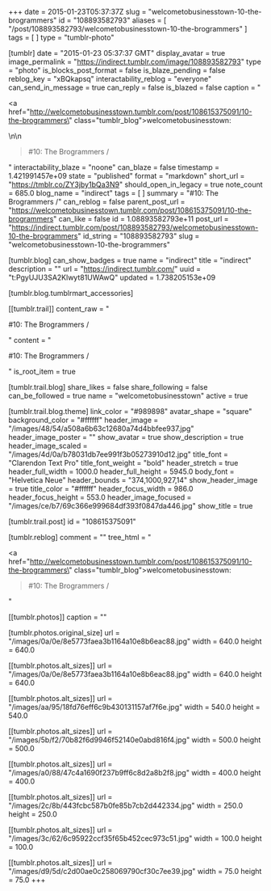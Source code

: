 +++
date = 2015-01-23T05:37:37Z
slug = "welcometobusinesstown-10-the-brogrammers"
id = "108893582793"
aliases = [ "/post/108893582793/welcometobusinesstown-10-the-brogrammers" ]
tags = [ ]
type = "tumblr-photo"

[tumblr]
date = "2015-01-23 05:37:37 GMT"
display_avatar = true
image_permalink = "https://indirect.tumblr.com/image/108893582793"
type = "photo"
is_blocks_post_format = false
is_blaze_pending = false
reblog_key = "xBQkapsq"
interactability_reblog = "everyone"
can_send_in_message = true
can_reply = false
is_blazed = false
caption = "<p><a href=\"http://welcometobusinesstown.tumblr.com/post/108615375091/10-the-brogrammers\" class=\"tumblr_blog\">welcometobusinesstown</a>:</p>\n\n<blockquote><p>#10: The Brogrammers /</p></blockquote>"
interactability_blaze = "noone"
can_blaze = false
timestamp = 1.421991457e+09
state = "published"
format = "markdown"
short_url = "https://tmblr.co/ZY3jby1bQa3N9"
should_open_in_legacy = true
note_count = 685.0
blog_name = "indirect"
tags = [ ]
summary = "#10: The Brogrammers /"
can_reblog = false
parent_post_url = "https://welcometobusinesstown.tumblr.com/post/108615375091/10-the-brogrammers"
can_like = false
id = 1.08893582793e+11
post_url = "https://indirect.tumblr.com/post/108893582793/welcometobusinesstown-10-the-brogrammers"
id_string = "108893582793"
slug = "welcometobusinesstown-10-the-brogrammers"

[tumblr.blog]
can_show_badges = true
name = "indirect"
title = "indirect"
description = ""
url = "https://indirect.tumblr.com/"
uuid = "t:PgyUJU3SA2Klwyt81UWAwQ"
updated = 1.738205153e+09

[tumblr.blog.tumblrmart_accessories]

[[tumblr.trail]]
content_raw = "<p>#10: The Brogrammers /</p>"
content = "<p>#10: The Brogrammers /</p>"
is_root_item = true

[tumblr.trail.blog]
share_likes = false
share_following = false
can_be_followed = true
name = "welcometobusinesstown"
active = true

[tumblr.trail.blog.theme]
link_color = "#989898"
avatar_shape = "square"
background_color = "#ffffff"
header_image = "/images/48/54/a508a6b63c12680a74d4bbfee937.jpg"
header_image_poster = ""
show_avatar = true
show_description = true
header_image_scaled = "/images/4d/0a/b78031db7ee991f3b05273910d12.jpg"
title_font = "Clarendon Text Pro"
title_font_weight = "bold"
header_stretch = true
header_full_width = 1000.0
header_full_height = 5945.0
body_font = "Helvetica Neue"
header_bounds = "374,1000,927,14"
show_header_image = true
title_color = "#ffffff"
header_focus_width = 986.0
header_focus_height = 553.0
header_image_focused = "/images/ce/b7/69c366e999684df393f0847da446.jpg"
show_title = true

[tumblr.trail.post]
id = "108615375091"

[tumblr.reblog]
comment = ""
tree_html = "<p><a href=\"http://welcometobusinesstown.tumblr.com/post/108615375091/10-the-brogrammers\" class=\"tumblr_blog\">welcometobusinesstown</a>:</p><blockquote><p>#10: The Brogrammers /</p></blockquote>"

[[tumblr.photos]]
caption = ""

[tumblr.photos.original_size]
url = "/images/0a/0e/8e5773faea3b1164a10e8b6eac88.jpg"
width = 640.0
height = 640.0

[[tumblr.photos.alt_sizes]]
url = "/images/0a/0e/8e5773faea3b1164a10e8b6eac88.jpg"
width = 640.0
height = 640.0

[[tumblr.photos.alt_sizes]]
url = "/images/aa/95/18fd76eff6c9b430131157af7f6e.jpg"
width = 540.0
height = 540.0

[[tumblr.photos.alt_sizes]]
url = "/images/5b/f2/70b82f6d9946f52140e0abd816f4.jpg"
width = 500.0
height = 500.0

[[tumblr.photos.alt_sizes]]
url = "/images/a0/88/47c4a1690f237b9ff6c8d2a8b2f8.jpg"
width = 400.0
height = 400.0

[[tumblr.photos.alt_sizes]]
url = "/images/2c/8b/443fcbc587b0fe85b7cb2d442334.jpg"
width = 250.0
height = 250.0

[[tumblr.photos.alt_sizes]]
url = "/images/3c/62/6c95922ccf35f65b452cec973c51.jpg"
width = 100.0
height = 100.0

[[tumblr.photos.alt_sizes]]
url = "/images/d9/5d/c2d00ae0c258069790cf30c7ee39.jpg"
width = 75.0
height = 75.0
+++
